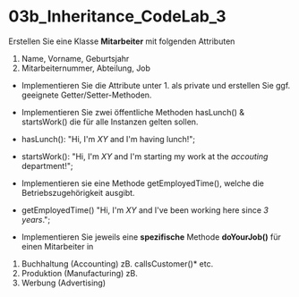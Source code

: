 # 03b_Inheritance_CodeLab_3

Erstellen Sie eine Klasse **Mitarbeiter** mit folgenden Attributen

1. Name, Vorname, Geburtsjahr
2. Mitarbeiternummer, Abteilung, Job

- Implementieren Sie die Attribute unter 1. als private und erstellen Sie ggf. geeignete Getter/Setter-Methoden.
- Implementieren Sie zwei öffentliche Methoden hasLunch() & startsWork() die für alle Instanzen gelten sollen.

- hasLunch(): "Hi, I'm *XY* and I'm having lunch!";
- startsWork(): "Hi, I'm *XY* and I'm starting my work at the *accouting* department!";

- Implementieren sie eine Methode getEmployedTime(), welche die Betriebszugehörigkeit ausgibt.
- getEmployedTime() "Hi, I'm  *XY*  and I've been working here since *3 years*.";	

- Implementieren Sie jeweils eine **spezifische** Methode **doYourJob()** für einen Mitarbeiter in

1. Buchhaltung (Accounting) zB. callsCustomer()* etc.
2. Produktion (Manufacturing) zB. 
3. Werbung (Advertising)


